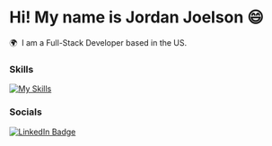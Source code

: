 Hi! My name is Jordan Joelson 😄
========================================================================================================================================

🌍  I am a Full-Stack Developer based in the US.
<br/>

### Skills

[![My Skills](https://skillicons.dev/icons?i=html,CSS,js,ts,react,next,c,cpp,python,java,SQL,mongdb,figma)](https://skillicons.dev) &nbsp;&nbsp;&nbsp;&nbsp;&nbsp; 
<br/>

### Socials

<div id="badges">
  <a href="https://www.linkedin.com/in/jordanjoelson/">
    <img src="https://img.shields.io/badge/LinkedIn-blue?style=for-the-badge&logo=linkedin&logoColor=white" alt="LinkedIn Badge"/>
  </a>
</div>
